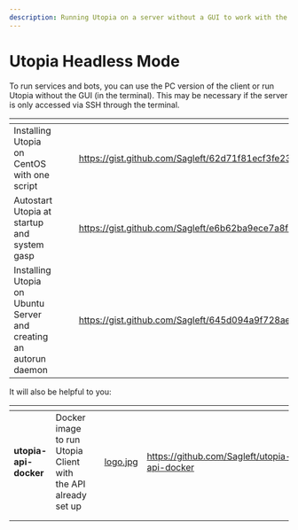 ```yaml
---
description: Running Utopia on a server without a GUI to work with the API
---
```


# Utopia Headless Mode

To run services and bots, you can use the PC version of the client or run Utopia without the GUI (in the terminal). This may be necessary if the server is only accessed via SSH through the terminal.

<table data-view="cards"><thead><tr><th></th><th></th><th></th><th data-hidden data-card-target data-type="content-ref"></th><th data-hidden data-card-cover data-type="files"></th></tr></thead><tbody><tr><td>Installing Utopia on CentOS with one script</td><td></td><td></td><td><a href="https://gist.github.com/Sagleft/62d71f81ecf3fe23dce624fe182669cb">https://gist.github.com/Sagleft/62d71f81ecf3fe23dce624fe182669cb</a></td><td><a href="../.gitbook/assets/centos (1).jpg">centos (1).jpg</a></td></tr><tr><td>Autostart Utopia at startup and system gasp</td><td></td><td></td><td><a href="https://gist.github.com/Sagleft/e6b62ba9ece7a8fb24454b603ddab0c7">https://gist.github.com/Sagleft/e6b62ba9ece7a8fb24454b603ddab0c7</a></td><td><a href="../.gitbook/assets/drones.jpg">drones.jpg</a></td></tr><tr><td>Installing Utopia on Ubuntu Server and creating an autorun daemon</td><td></td><td></td><td><a href="https://gist.github.com/Sagleft/645d094a9f728ae63480347c843b9b11">https://gist.github.com/Sagleft/645d094a9f728ae63480347c843b9b11</a></td><td><a href="../.gitbook/assets/linux2 (1).jpg">linux2 (1).jpg</a></td></tr></tbody></table>

It will also be helpful to you:

<table data-view="cards"><thead><tr><th></th><th></th><th></th><th data-hidden data-card-cover data-type="files"></th><th data-hidden data-card-target data-type="content-ref"></th></tr></thead><tbody><tr><td><strong>utopia-api-docker</strong></td><td>Docker image to run Utopia Client with the API already set up</td><td></td><td><a href="../.gitbook/assets/logo.jpg">logo.jpg</a></td><td><a href="https://github.com/Sagleft/utopia-api-docker">https://github.com/Sagleft/utopia-api-docker</a></td></tr><tr><td></td><td></td><td></td><td></td><td></td></tr><tr><td></td><td></td><td></td><td></td><td></td></tr></tbody></table>
